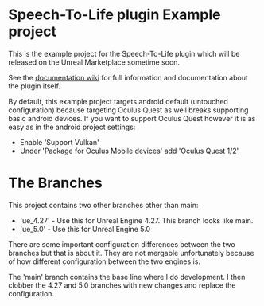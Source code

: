 # Speech-To-Life plugin Example project

This is the example project for the Speech-To-Life plugin which will be released on the Unreal Marketplace sometime soon.

See the [documentation wiki](https://github.com/SolarStormInteractive/SpeechToLife_Docs/wiki) for full information and documentation about the plugin itself.

By default, this example project targets android default (untouched configuration) because targeting Oculus Quest as well breaks supporting basic android devices. If you want to support Oculus Quest however it is as easy as in the android project settings:
* Enable 'Support Vulkan'
* Under 'Package for Oculus Mobile devices' add 'Oculus Quest 1/2'

# The Branches
This project contains two other branches other than main:
* 'ue_4.27' - Use this for Unreal Engine 4.27. This branch looks like main.
* 'ue_5.0' - Use this for Unreal Engine 5.0

There are some important configuration differences between the two branches but that is about it. They are not mergable unfortunately because of how different configuration between the two engines is.

The 'main' branch contains the base line where I do development. I then clobber the 4.27 and 5.0 branches with new changes and replace the configuration.
